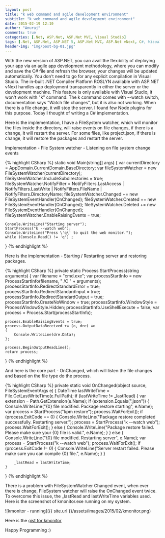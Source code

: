 ```yaml
---
layout: post
title: "k web command and agile development environment"
subtitle: "k web command and agile development environment"
date: 2015-02-19 12:10
author: "Anuraj"
comments: true
categories: [.Net, ASP.Net, ASP.Net MVC, Visual Studio]
tags: [.Net, ASP.Net, ASP.NET 5, ASP.Net MVC, ASP.Net vNext, C#, Visual Studio]
header-img: "img/post-bg-01.jpg"
---
```

With the new version of ASP.NET, you can avail the flexibility of deploying your app via an agile app development methodology, where you can modify and save the C# file and refresh the browser, your changes will be updated automatically. You don't need to go for any explicit compilation in Visual Studio. The in-built .NET Compiler Platform ROSLYN available with ASP.NET vNext handles app deployment transparently in either the server or the development machine. This feature is only available with Visual Studio, it won't work with "k" command. The k command comes with --watch switch, documentation says "Watch file changes", but it is also not working. When there is a file change, it will stop the server. I found few Node plugins for this purpose. Today I thought of writing a C# implementation. 

Here is the implementation, I have a FileSystem watcher, which will monitor the files inside the directory, will raise events on file changes, if there is a change, it will restart the server. For some files, like project.json, if there is change, it will restore the packages and restart the server.

Implementation - File System watcher - Listening on file system change events

{% highlight CSharp %}
static void Main(string[] args)
{
    var currentDirectory = AppDomain.CurrentDomain.BaseDirectory;
    var fileSystemWatcher = new FileSystemWatcher(currentDirectory);
    fileSystemWatcher.IncludeSubdirectories = true;
    fileSystemWatcher.NotifyFilter = NotifyFilters.LastAccess
        | NotifyFilters.LastWrite
        | NotifyFilters.FileName
        | NotifyFilters.DirectoryName;
    fileSystemWatcher.Changed += new FileSystemEventHandler(OnChanged);
    fileSystemWatcher.Created += new FileSystemEventHandler(OnChanged);
    fileSystemWatcher.Deleted += new FileSystemEventHandler(OnChanged);
    fileSystemWatcher.EnableRaisingEvents = true;

    Console.WriteLine("Starting server");
    StartProcess("k --watch web");
    Console.WriteLine("Press \'q\' to quit the web monitor.");
    while (Console.Read() != 'q') ;
}
{% endhighlight %}

Here is the implementation - Starting / Restarting server and restoring packages.

{% highlight CSharp %}
private static Process StartProcess(string arguments)
{
    var filename = "cmd.exe";
    var processStartInfo = new ProcessStartInfo(filename, " /C " + arguments);
    processStartInfo.RedirectStandardError = true;
    processStartInfo.RedirectStandardInput = true;
    processStartInfo.RedirectStandardOutput = true;
    processStartInfo.CreateNoWindow = true;
    processStartInfo.WindowStyle = ProcessWindowStyle.Hidden;
    processStartInfo.UseShellExecute = false;
    var process = Process.Start(processStartInfo);

    process.EnableRaisingEvents = true;
    process.OutputDataReceived += (o, dre) =>
    {
        Console.WriteLine(dre.Data);
    };

    process.BeginOutputReadLine();
    return process;
}
{% endhighlight %}

And here is the core part - OnChanged, which will listen the file changes and based on the file type do the process.

{% highlight CSharp %}
private static void OnChanged(object source, FileSystemEventArgs e)
{
    DateTime lastWriteTime = File.GetLastWriteTime(e.FullPath);
    if (lastWriteTime != _lastRead)
    {
        var extension = Path.GetExtension(e.Name);
        if (extension.Equals(".json"))
        {
            Console.WriteLine("{0} file modified. Package restore starting", e.Name);
            var process = StartProcess("kpm restore");
            process.WaitForExit();
            if (process.ExitCode == 0)
            {
                Console.WriteLine("Package restore completed successfully. Restarting server.");
                process = StartProcess("k --watch web");
                process.WaitForExit();
            }
            else
            {
                Console.WriteLine("Package restore failed. Please make sure your {0} file is valid.", e.Name);
            }
        }
        else
        {
            Console.WriteLine("{0} file modified. Restarting server", e.Name);
            var process = StartProcess("k --watch web");
            process.WaitForExit();
            if (process.ExitCode != 0)
            {
                Console.WriteLine("Server restart failed. Please make sure you can compile {0} file.", e.Name);
            }
        }

        _lastRead = lastWriteTime;
    }
}
{% endhighlight %}

There is a problem with FileSystemWatcher Changed event, when ever there is change, FileSystem watcher will raise the OnChanged event twice. To overcome this issue, the _lastRead and lastWriteTime variables used. Here is the screenshot of kmonitor.exe running on my system.

![kmonitor - running]({{ site.url }}/assets/images/2015/02/kmonitor.png)

Here is the [gist for kmonitor](https://gist.github.com/anuraj/bd39d8c6f46a0af4380b)

Happy Programming :)
